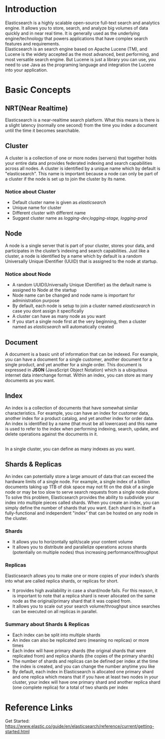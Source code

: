 # Introduction
Elasticsearch is a highly scalable open-source full-text search and analytics engine. It allows you to store, search, and analyze big volumes of data quickly and in near real time. It is generally used as the underlying engine/technology that powers applications that have complex search features and requirements.
<br>
Elasticsearch is an search engine based on Apache Lucene (TM), and Lucene is the widety accepted as the most advanced, best performing, and most versatile search engine. But Lucene is just a library you can use, you need to use Java as the programing language and integration the Lucene into your application.


# Basic Concepts

## NRT(Near Realtime)
Elasticsearch is a near-realtime search platform. What this means is there is a slight latency (normally one second) from the time you index a document until the time it becomes searchable.

## Cluster
A cluster is a collection of one or more nodes (servers) that together holds your entire data and provides federated indexing and search capabilities across all nodes. A cluster is identified by a unique name which by default is "elasticsearch". This name is important because a node can only be part of a cluster if the node is set up to join the cluster by its name.

### Notice about Cluster
* Default cluster name is given as _elasticsearch_
* Unique name for cluster
* Different cluster with different name
* Suggest cluster name as _logging-dev,logging-stage, logging-prod_

## Node
A node is a single server that is part of your cluster, stores your data, and participates in the cluster’s indexing and search capabilities. Just like a cluster, a node is identified by a name which by default is a random Universally Unique IDentifier (UUID) that is assigned to the node at startup. 

### Notice about Node
* A random UUID(Universally Unique IDentifier) as the default name is assigned to Node at the startup
* Node name can be changed and node name is important for administration purpose
* By default, each node is setup to join a cluster named _elasticsearch_ in case you dont assign it specifically
* A cluster can have as many node as you want
* If you start a single node first at the very beginning, then a cluster named as _elasticsearch_ will automatically created

## Document
A document is a basic unit of information that can be indexed. For example, you can have a document for a single customer, another document for a single product, and yet another for a single order. This document is expressed in **JSON** (JavaScript Object Notation) which is a ubiquitous internet data interchange format. Within an index, you can store as many documents as you want.

## Index
An index is a collection of documents that have somewhat similar characteristics. For example, you can have an index for customer data, another index for a product catalog, and yet another index for order data. An index is identified by a name (that must be all lowercase) and this name is used to refer to the index when performing indexing, search, update, and delete operations against the documents in it.

<br>
In a single cluster, you can define as many indexes as you want.


## Shards & Replicas
An index can potentially store a large amount of data that can exceed the hardware limits of a single node. For example, a single index of a billion documents taking up 1TB of disk space may not fit on the disk of a single node or may be too slow to serve search requests from a single node alone.
<br>
To solve this problem, Elasticsearch provides the ability to subdivide your index into multiple pieces called shards. When you create an index, you can simply define the number of shards that you want. Each shard is in itself a fully-functional and independent "index" that can be hosted on any node in the cluster.

### Shards
* It allows you to horizontally split/scale your content volume
* It allows you to distribute and parallelize operations across shards (potentially on multiple nodes) thus increasing performance/throughput

### Replicas
Elasticsearch allows you to make one or more copies of your index’s shards into what are called replica shards, or replicas for short.
* It provides high availability in case a shard/node fails. For this reason, it is important to note that a replica shard is never allocated on the same node as the original/primary shard that it was copied from.
* It allows you to scale out your search volume/throughput since searches can be executed on all replicas in parallel.

### Summary about Shards & Replicas
* Each index can be split into multiple shards
* An index can also be replicated zero (meaning no replicas) or more times
* Each index will have primary shards (the original shards that were replicated from) and replica shards (the copies of the primary shards)
* The number of shards and replicas can be defined per index at the time the index is created, and you can change the number anytime you like
* By default, each index in Elasticsearch is allocated one primary shard and one replica which means that if you have at least two nodes in your cluster, your index will have one primary shard and another replica shard (one complete replica) for a total of two shards per index




# Reference Links

Get Started: https://www.elastic.co/guide/en/elasticsearch/reference/current/getting-started.html

